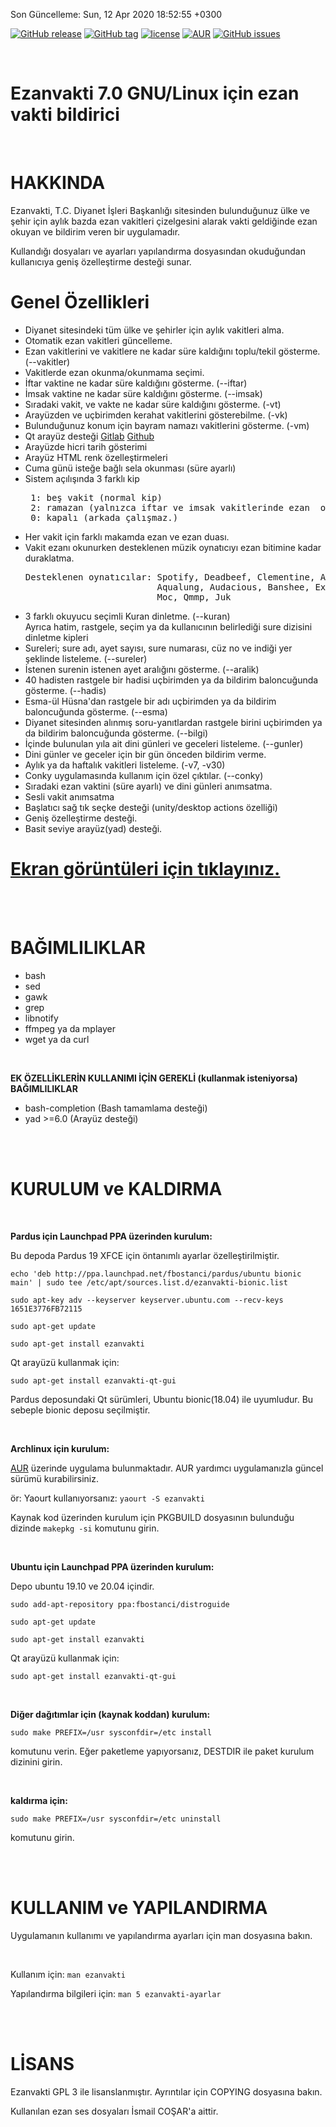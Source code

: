 Son Güncelleme:  Sun, 12 Apr 2020 18:52:55 +0300

[![GitHub release](https://img.shields.io/github/release/fbostanci/ezanvakti.svg?style=plastic)](https://github.com/fbostanci/ezanvakti)
[![GitHub tag](https://img.shields.io/github/tag/fbostanci/ezanvakti.svg?style=plastic)](https://github.com/fbostanci/ezanvakti)
[![license](https://img.shields.io/github/license/fbostanci/ezanvakti.svg?style=plastic)](https://github.com/fbostanci/ezanvakti)
[![AUR](https://img.shields.io/aur/version/ezanvakti.svg?style=plastic)](https://github.com/fbostanci/ezanvakti)
[![GitHub issues](https://img.shields.io/github/issues/fbostanci/ezanvakti.svg?style=plastic)](https://github.com/fbostanci/ezanvakti/issues)

<br>

Ezanvakti 7.0 GNU/Linux için ezan vakti bildirici
====

<br>

HAKKINDA
==

Ezanvakti, T.C. Diyanet İşleri Başkanlığı sitesinden bulunduğunuz ülke
ve şehir için aylık bazda ezan vakitleri çizelgesini alarak vakti
geldiğinde ezan okuyan ve bildirim veren bir uygulamadır.

Kullandığı dosyaları ve ayarları yapılandırma dosyasından
okuduğundan kullanıcıya geniş özelleştirme desteği sunar.

Genel Özellikleri
=
*  Diyanet sitesindeki tüm ülke ve şehirler için aylık vakitleri alma.
*  Otomatik ezan vakitleri güncelleme.
*  Ezan vakitlerini ve vakitlere ne kadar süre kaldığını
   toplu/tekil gösterme. (--vakitler)
*  Vakitlerde ezan okunma/okunmama seçimi.
*  İftar vaktine ne kadar süre kaldığını gösterme. (--iftar)
*  İmsak vaktine ne kadar süre kaldığını gösterme. (--imsak)
*  Sıradaki vakit, ve vakte ne kadar süre kaldığını gösterme. (-vt)
*  Arayüzden ve uçbirimden kerahat vakitlerini gösterebilme. (-vk)
*  Bulunduğunuz konum için bayram namazı vakitlerini gösterme. (-vm)
*  Qt arayüz desteği [Gitlab](https://gitlab.com/fbostanci/ezanvakti-qt-gui) [Github](https://github.com/fbostanci/ezanvakti-qt-gui)
*  Arayüzde hicri tarih gösterimi
*  Arayüz HTML renk özelleştirmeleri
*  Cuma günü isteğe bağlı sela okunması (süre ayarlı)
*  Sistem açılışında 3 farklı kip<br>
   <pre>
    1: beş vakit (normal kip)
    2: ramazan (yalnızca iftar ve imsak vakitlerinde ezan  okunur.)
    0: kapalı (arkada çalışmaz.)</pre>
*  Her vakit için farklı makamda ezan ve ezan duası.
*  Vakit ezanı okunurken desteklenen müzik oynatıcıyı ezan bitimine kadar duraklatma.<br>
   <pre>Desteklenen oynatıcılar: Spotify, Deadbeef, Clementine, Amarok, Rhythmbox,
                            Aqualung, Audacious, Banshee, Exaile, Cmus,
                            Moc, Qmmp, Juk</pre>
*  3 farklı okuyucu seçimli Kuran dinletme. (--kuran)<br>
   Ayrıca hatim, rastgele, seçim ya da kullanıcının belirlediği sure dizisini dinletme kipleri
*  Sureleri; sure adı, ayet sayısı, sure numarası, cüz no ve indiği yer şeklinde listeleme. (--sureler)
*  İstenen surenin istenen ayet aralığını gösterme. (--aralik)
*  40 hadisten rastgele bir hadisi uçbirimden ya da bildirim baloncuğunda gösterme. (--hadis)
*  Esma-ül Hüsna'dan rastgele bir adı  uçbirimden ya da bildirim baloncuğunda gösterme. (--esma)
*  Diyanet sitesinden alınmış soru-yanıtlardan rastgele birini  uçbirimden
   ya da bildirim baloncuğunda gösterme. (--bilgi)
*  İçinde bulunulan yıla ait dini günleri ve geceleri listeleme. (--gunler)
*  Dini günler ve geceler için bir gün önceden bildirim verme.
*  Aylık ya da haftalık vakitleri listeleme. (-v7, -v30)
*  Conky uygulamasında kullanım için özel çıktılar. (--conky)
*  Sıradaki ezan vaktini (süre ayarlı) ve dini günleri anımsatma.
*  Sesli vakit anımsatma
*  Başlatıcı sağ tık seçke desteği (unity/desktop actions özelliği)
*  Geniş özelleştirme desteği.
*  Basit seviye arayüz(yad) desteği.

[Ekran görüntüleri için tıklayınız.](https://gitlab.com/fbostanci/ezanvakti/wikis/ekran-goruntuleri)
=

<br><br>

BAĞIMLILIKLAR
==
*    bash
*    sed
*    gawk
*    grep
*    libnotify
*    ffmpeg ya da mplayer
*    wget ya da curl

<br>

**EK ÖZELLİKLERİN KULLANIMI  İÇİN GEREKLİ (kullanmak isteniyorsa) BAĞIMLILIKLAR**

*  bash-completion  (Bash tamamlama desteği)
*  yad >=6.0  (Arayüz desteği)

<br><br>

KURULUM ve KALDIRMA
===
<br>

**Pardus için Launchpad PPA üzerinden kurulum:**

Bu depoda Pardus 19 XFCE için öntanımlı ayarlar özelleştirilmiştir.

`echo 'deb http://ppa.launchpad.net/fbostanci/pardus/ubuntu bionic main' | sudo tee /etc/apt/sources.list.d/ezanvakti-bionic.list`

`sudo apt-key adv --keyserver keyserver.ubuntu.com --recv-keys 1651E3776FB72115`

`sudo apt-get update`

`sudo apt-get install ezanvakti`

Qt arayüzü kullanmak için:

`sudo apt-get install ezanvakti-qt-gui`

Pardus deposundaki Qt sürümleri, Ubuntu bionic(18.04) ile uyumludur. Bu sebeple bionic deposu seçilmiştir.

<br>

**Archlinux için kurulum:**

[AUR](https://aur.archlinux.org/) üzerinde uygulama bulunmaktadır.
AUR yardımcı uygulamanızla güncel sürümü kurabilirsiniz.

ör: Yaourt kullanıyorsanız:
`yaourt -S ezanvakti`

Kaynak kod üzerinden kurulum için
PKGBUILD dosyasının bulunduğu dizinde `makepkg -si` komutunu girin.

<br>

**Ubuntu için Launchpad PPA üzerinden kurulum:**

Depo ubuntu 19.10 ve 20.04 içindir.

`sudo add-apt-repository ppa:fbostanci/distroguide`

`sudo apt-get update`

`sudo apt-get install ezanvakti`

Qt arayüzü kullanmak için:

`sudo apt-get install ezanvakti-qt-gui`

<br>

**Diğer dağıtımlar için (kaynak koddan) kurulum:**

`sudo make PREFIX=/usr sysconfdir=/etc install`

komutunu verin. Eğer paketleme yapıyorsanız, DESTDIR ile paket kurulum dizinini girin.

<br>

**kaldırma için:**

`sudo make PREFIX=/usr sysconfdir=/etc uninstall`

komutunu girin.

<br><br>

KULLANIM ve YAPILANDIRMA
==
Uygulamanın kullanımı ve yapılandırma ayarları için man dosyasına bakın.

<br>

Kullanım için:
`man ezanvakti`

Yapılandırma bilgileri için:
`man 5 ezanvakti-ayarlar`

<br><br>

LİSANS
==

Ezanvakti GPL 3 ile lisanslanmıştır. Ayrıntılar için COPYING dosyasına bakın.

Kullanılan ezan ses dosyaları İsmail COŞAR'a aittir.

